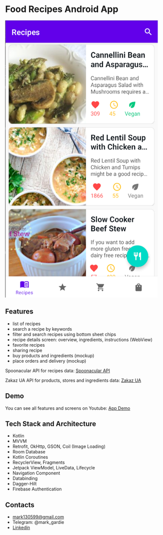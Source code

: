 # Food Recipes Android App

![Food Recipes Main Screen](/images/main_screen.png)

## Features

- list of recipes
- search a recipe by keywords
- filter and search recipes using bottom sheet chips
- recipe details screen: overview, ingredients, instructions (WebView)
- favorite recipes
- sharing recipe
- buy products and ingredients (mockup)
- place orders and delivery (mockup)
 
Spoonacular API for recipes data: [Spoonacular API](https://spoonacular.com/food-api)

Zakaz UA API for products, stores and ingredients data: [Zakaz UA](https://stores-api.zakaz.ua/)

## Demo

You can see all features and screens on Youtube: [App Demo](https://youtu.be/3Z0Lx7zP6Vo)

## Tech Stack and Architecture

- Kotlin
- MVVM
- Retrofit, OkHttp, GSON, Coil (Image Loading)
- Room Database
- Kotlin Coroutines
- RecyclerView, Fragments
- Jetpack ViewModel, LiveData, Lifecycle
- Navigation Component
- Databinding
- Dagger-Hilt
- Firebase Authentication


## Contacts

- mark130599@gmail.com
- Telegram: @mark_gardie
- [Linkedin](https://www.linkedin.com/in/mark-gardie/)

